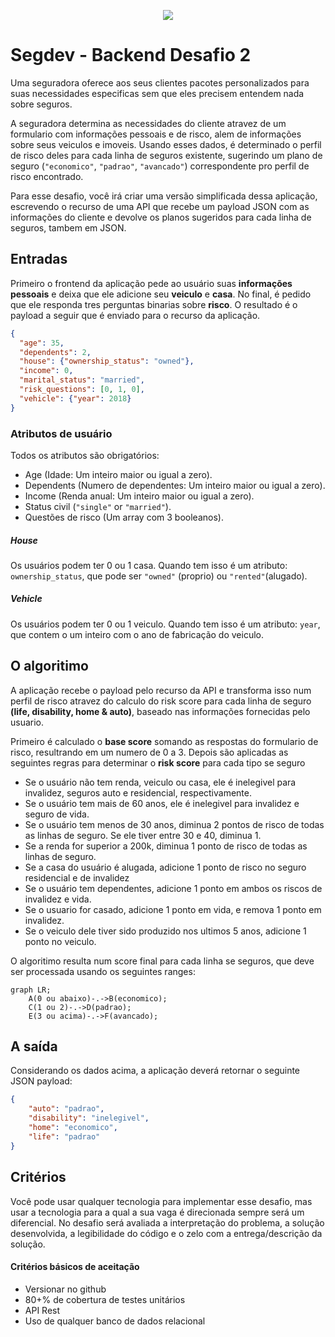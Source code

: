 <p align="center">
  <img src="https://github.com/segdev-tecnologia/vagas/blob/main/backend/banner_segdev_4.jpg">
</p>

# Segdev - Backend Desafio 2
Uma seguradora oferece aos seus clientes pacotes personalizados para suas necessidades especificas sem que eles precisem entendem nada sobre seguros.

A seguradora determina as necessidades do cliente atravez de um formulario com informações pessoais e de risco, alem de informações sobre seus veiculos e imoveis. Usando esses dados, é determinado o perfil de risco deles para cada linha de seguros existente, sugerindo um plano de seguro (`"economico"`, `"padrao"`, `"avancado"`) correspondente pro perfil de risco encontrado.

Para esse desafio, você irá criar uma versão simplificada dessa aplicação, escrevendo o recurso de uma API que recebe um payload JSON com as informações do cliente e devolve os planos sugeridos para cada linha de seguros, tambem em JSON.

## Entradas
Primeiro o frontend da aplicação pede ao usuário suas **informações pessoais** e deixa que ele adicione seu **veiculo** e **casa**. No final, é pedido que ele responda tres perguntas binarias sobre **risco**. O resultado é o payload a seguir que é enviado para o recurso da aplicação.

```JSON
{
  "age": 35,
  "dependents": 2,
  "house": {"ownership_status": "owned"},
  "income": 0,
  "marital_status": "married",
  "risk_questions": [0, 1, 0],
  "vehicle": {"year": 2018}
}
```

### Atributos de usuário
Todos os atributos são obrigatórios:

- Age (Idade: Um inteiro maior ou igual a zero).
- Dependents (Numero de dependentes: Um inteiro maior ou igual a zero).
- Income (Renda anual: Um inteiro maior ou igual a zero).
- Status civil (`"single"` or `"married"`).
- Questões de risco (Um array com 3 booleanos).

##### House
Os usuários podem ter 0 ou 1 casa. Quando tem isso é um atributo: `ownership_status`, que pode ser `"owned"` (proprio) ou `"rented"`(alugado).

##### Vehicle
Os usuários podem ter 0 ou 1 veiculo. Quando tem isso é um atributo: `year`, que contem o um inteiro com o ano de fabricação do veiculo.


## O algoritimo
A aplicação recebe o payload pelo recurso da API e transforma isso num perfil de risco atravez do calculo do risk score para cada linha de seguro **(life, disability, home & auto)**, baseado nas informações fornecidas pelo usuario.

Primeiro é calculado o **base score** somando as respostas do formulario de risco, resultrando em um numero de 0 a 3. Depois são aplicadas as seguintes regras para determinar o **risk score** para cada tipo se seguro

- Se o usuário não tem renda, veiculo ou casa, ele é inelegivel para invalidez, seguros auto e residencial, respectivamente.
- Se o usuário tem mais de 60 anos, ele é inelegivel para invalidez e seguro de vida.
- Se o usuário tem menos de 30 anos, diminua 2 pontos de risco de todas as linhas de seguro. Se ele tiver entre 30 e 40, diminua 1.
- Se a renda for superior a 200k, diminua 1 ponto de risco de todas as linhas de seguro.
- Se a casa do usuário é alugada, adicione 1 ponto de risco no seguro residencial e de invalidez
- Se o usuário tem dependentes, adicione 1 ponto em ambos os riscos de invalidez e vida.
- Se o usuario for casado, adicione 1 ponto em vida, e remova 1 ponto em invalidez.
- Se o veiculo dele tiver sido produzido nos ultimos 5 anos, adicione 1 ponto no veiculo.

O algoritimo resulta num score final para cada linha se seguros, que deve ser processada usando os seguintes ranges:

```mermaid
graph LR;
    A(0 ou abaixo)-.->B(economico);
    C(1 ou 2)-.->D(padrao);
    E(3 ou acima)-.->F(avancado);

```

## A saída
Considerando os dados acima, a aplicação deverá retornar o seguinte JSON payload:

```JSON
{
    "auto": "padrao",
    "disability": "inelegivel",
    "home": "economico",
    "life": "padrao"
}
```

## Critérios
Você pode usar qualquer tecnologia para implementar esse desafio, mas usar a tecnologia para a qual a sua vaga é direcionada sempre será um diferencial.
No desafio será avaliada a interpretação do problema, a solução desenvolvida, a legibilidade do código e o zelo com a entrega/descrição da solução.

#### Critérios básicos de aceitação

-  Versionar no github
-  80+% de cobertura de testes unitários
-  API Rest
-  Uso de qualquer banco de dados relacional